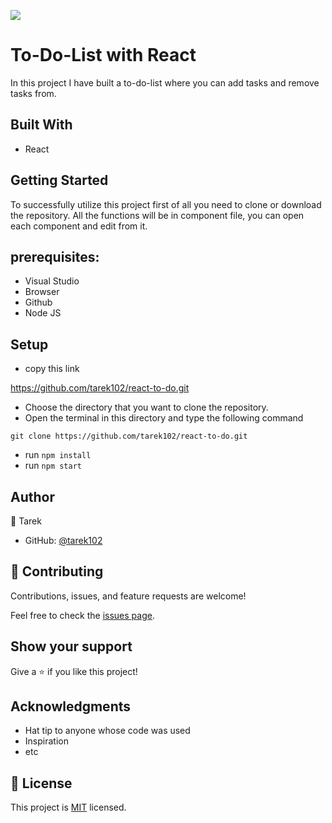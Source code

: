 ![](https://img.shields.io/badge/Microverse-blueviolet)

# To-Do-List with React

In this project I have built a to-do-list where you can add tasks and remove tasks from.

## Built With

- React


## Getting Started

To successfully utilize this project first of all you need to clone or download the repository. All the functions will be in component file, you can open each component and edit from it.


## prerequisites:
- Visual Studio
- Browser
- Github
- Node JS


## Setup

- copy this link

https://github.com/tarek102/react-to-do.git

- Choose the directory that you want to clone the repository.
- Open the terminal in this directory and type the following command

``` git clone https://github.com/tarek102/react-to-do.git ```

- run  ``` npm install ```
- run ``` npm start ```


## Author

👤 Tarek
- GitHub: [@tarek102](https://github.com/tarek102)


## 🤝 Contributing

Contributions, issues, and feature requests are welcome!

Feel free to check the [issues page](https://github.com/tarek102/react-to-do/issues).

## Show your support

Give a ⭐️ if you like this project!

## Acknowledgments

- Hat tip to anyone whose code was used
- Inspiration
- etc

## 📝 License

This project is [MIT](./LICENSE) licensed.
